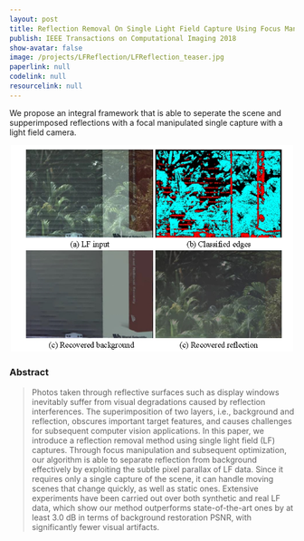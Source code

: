 ```yaml
---
layout: post
title: Reflection Removal On Single Light Field Capture Using Focus Manipulation 
publish: IEEE Transactions on Computational Imaging 2018
show-avatar: false
image: /projects/LFReflection/LFReflection_teaser.jpg
paperlink: null
codelink: null
resourcelink: null
---
```


We propose an integral framework that is able to seperate the scene and supperimposed reflections with a focal manipulated single capture with a light field camera.

<p align="center">
<img src="/projects/LFReflection/LFReflection_teaser.jpg" width="500px"/>
</p>

### Abstract
> Photos taken through reflective surfaces such as display windows inevitably suffer from visual degradations caused by reflection interferences. The superimposition of two layers, i.e., background and reflection, obscures important target features, and causes challenges for subsequent computer vision applications. In this paper, we introduce a reflection removal method using single light field (LF) captures. Through focus manipulation and subsequent optimization, our algorithm is able to separate reflection from background effectively by exploiting the subtle pixel parallax of LF data. Since it requires only a single capture of the scene, it can handle moving scenes that change quickly, as well as static ones. Extensive experiments have been carried out over both synthetic and real LF data, which show our method outperforms state-of-the-art ones by at least 3.0 dB in terms of background restoration PSNR, with significantly fewer visual artifacts.
